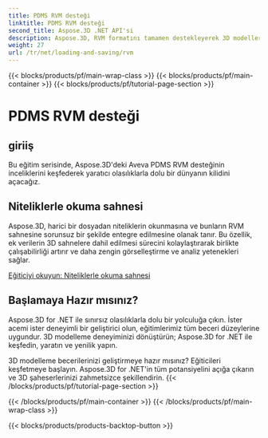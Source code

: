```yaml
---
title: PDMS RVM desteği
linktitle: PDMS RVM desteği
second_title: Aspose.3D .NET API'si
description: Aspose.3D, RVM formatını tamamen destekleyerek 3D modellerin zahmetsizce içe ve dışa aktarılmasını sağlar, uyumluluğu ve iş akışı verimliliğini artırır.
weight: 27
url: /tr/net/loading-and-saving/rvm
---
```


{{< blocks/products/pf/main-wrap-class >}}
{{< blocks/products/pf/main-container >}}
{{< blocks/products/pf/tutorial-page-section >}}

# PDMS RVM desteği

## giriiş

Bu eğitim serisinde, Aspose.3D'deki Aveva PDMS RVM desteğinin inceliklerini keşfederek yaratıcı olasılıklarla dolu bir dünyanın kilidini açacağız.

## Niteliklerle okuma sahnesi

Aspose.3D, harici bir dosyadan niteliklerin okunmasına ve bunların RVM sahnesine sorunsuz bir şekilde entegre edilmesine olanak tanır. Bu özellik, ek verilerin 3D sahnelere dahil edilmesi sürecini kolaylaştırarak birlikte çalışabilirliği artırır ve daha zengin görselleştirme ve analiz yetenekleri sağlar.

[Eğiticiyi okuyun: Niteliklerle okuma sahnesi](read-existing-attributes)


## Başlamaya Hazır mısınız?

Aspose.3D for .NET ile sınırsız olasılıklarla dolu bir yolculuğa çıkın. İster acemi ister deneyimli bir geliştirici olun, eğitimlerimiz tüm beceri düzeylerine uygundur. 3D modelleme deneyiminizi dönüştürün; Aspose.3D for .NET ile keşfedin, yaratın ve yenilik yapın.

3D modelleme becerilerinizi geliştirmeye hazır mısınız? Eğiticileri keşfetmeye başlayın. Aspose.3D for .NET'in tüm potansiyelini açığa çıkarın ve 3D şaheserlerinizi zahmetsizce şekillendirin.
{{< /blocks/products/pf/tutorial-page-section >}}

{{< /blocks/products/pf/main-container >}}
{{< /blocks/products/pf/main-wrap-class >}}

{{< blocks/products/products-backtop-button >}}
